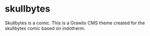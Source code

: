 # skullbytes
Skullbytes is a comic. This is a Grawlix CMS theme created for the skullbytes comic based on indotherm.

